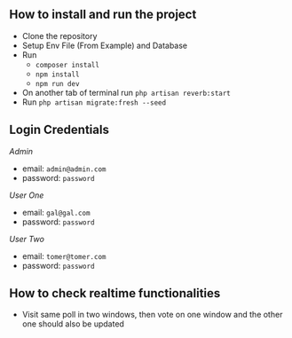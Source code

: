 ## How to install and run the project

- Clone the repository
- Setup Env File (From Example) and Database
- Run 
  - `composer install` 
  - `npm install` 
  - `npm run dev`
- On another tab of terminal run `php artisan reverb:start`
- Run `php artisan migrate:fresh --seed`

## Login Credentials

*Admin*
- email: `admin@admin.com`
- password: `password`

*User One*
- email: `gal@gal.com`
- password: `password`
  
*User Two*
- email: `tomer@tomer.com`
- password: `password`

## How to check realtime functionalities
- Visit same poll in two windows, then vote on one window and the other one should also be updated
